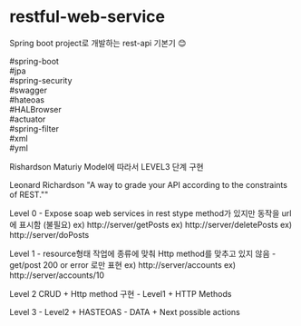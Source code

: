 # restful-web-service
Spring boot project로 개발하는 rest-api 기본기  :blush:

#spring-boot  
#jpa  
#spring-security  
#swagger  
#hateoas  
#HALBrowser  
#actuator  
#spring-filter  
#xml  
#yml 

Rishardson Maturiy Model에 따라서 LEVEL3 단계 구현

Leonard Richardson 
"A way to grade your API according to the constraints of REST.""

Level 0
	- Expose soap web services in rest stype
	method가 있지만 동작을 url에 표시함 (불필요)
	ex) http://server/getPosts
	ex) http://server/deletePosts
	ex) http://server/doPosts


Level 1
	- resource형태 작업에 종류에 맞춰 Http method를 맞추고 있지 않음
	- get/post 200 or error 로만 표현
	ex) http://server/accounts
	ex) http://server/accounts/10

Level 2
	CRUD + Http method 구현
	- Level1 + HTTP Methods

Level 3
	- Level2 + HASTEOAS
	- DATA + Next possible actions


